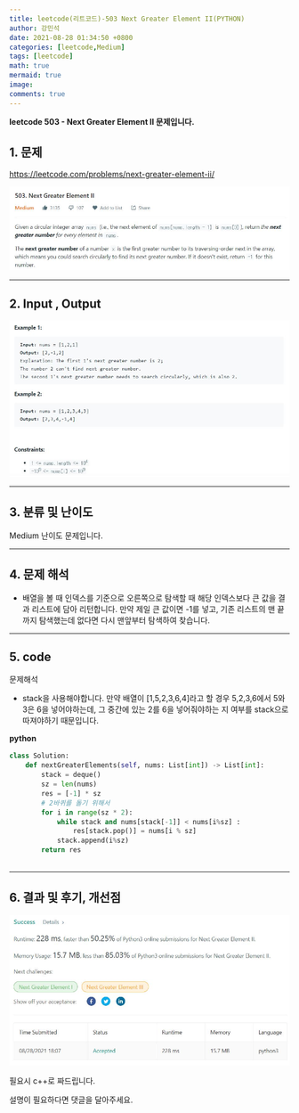 ```yaml
---
title: leetcode(리트코드)-503 Next Greater Element II(PYTHON)
author: 강민석
date: 2021-08-28 01:34:50 +0800
categories: [leetcode,Medium]
tags: [leetcode]
math: true
mermaid: true
image: 
comments: true
---
```


**leetcode 503 - Next Greater Element II  문제입니다.**

## 1. 문제
<https://leetcode.com/problems/next-greater-element-ii/> 

![](/assets/img/sample/leetcode/503/Problem.JPG)

-----  

## 2. Input , Output

![](/assets/img/sample/leetcode/503/input.JPG)  


-----  

## 3. 분류 및 난이도

Medium 난이도 문제입니다.  


-----  

## 4. 문제 해석

- 배열을 볼 때 인덱스를 기준으로 오른쪽으로 탐색할 때 해당 인덱스보다 큰 값을 결과 리스트에 담아 리턴합니다. 만약 제일 큰 값이면 -1를 넣고, 기존 리스트의 맨 끝까지 탐색했는데 없다면 다시 맨앞부터 탐색하여 찾습니다.





-----  

## 5. code  

문제해석

- stack을 사용해야합니다. 만약 배열이 [1,5,2,3,6,4]라고 할 경우 5,2,3,6에서 5와 3은 6을 넣어야하는데, 그 중간에 있는 2를 6을 넣어줘야하는 지 여부를 stack으로 따져야하기 때문입니다.    


**python**

```python
class Solution:
    def nextGreaterElements(self, nums: List[int]) -> List[int]:
        stack = deque()
        sz = len(nums)
        res = [-1] * sz
        # 2바퀴를 돌기 위해서
        for i in range(sz * 2): 
            while stack and nums[stack[-1]] < nums[i%sz] : 
                res[stack.pop()] = nums[i % sz]
            stack.append(i%sz)
        return res
        
```


-----

## 6. 결과 및 후기, 개선점



![](/assets/img/sample/leetcode/503/result.JPG)  



필요시 c++로 짜드립니다.

설명이 필요하다면 댓글을 달아주세요.



